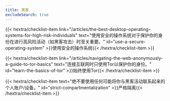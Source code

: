 ```yaml
---
title: 黑客
excludeSearch: true
---
```

{{< hextra/checklist-item link="/articles/the-best-desktop-operating-systems-for-high-risk-individuals" text="使用安全的操作系统对于保护你的身份在进行高风险活动（如黑客攻击）时至关重要。" id="use-a-secure-operating-system" >}}使用安全的操作系统{{< /hextra/checklist-item >}}

{{< hextra/checklist-item link="/articles/navigating-the-web-anonymously-a-guide-to-tor-basics" text="连接互联网时只使用Tor以保护你的身份。" id="learn-the-basics-of-tor" >}}始终使用Tor{{< /hextra/checklist-item >}}

{{< hextra/checklist-item text="绝不要使用任何可能将你与黑客活动联系起来的个人账户/设备。" id="strict-compartmentalization" >}}严格隔离{{< /hextra/checklist-item >}}